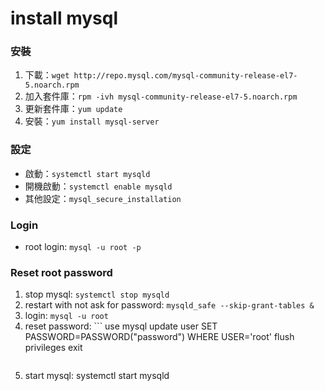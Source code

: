 # install mysql


### 安裝
1. 下載：`wget http://repo.mysql.com/mysql-community-release-el7-5.noarch.rpm`
2. 加入套件庫：`rpm -ivh mysql-community-release-el7-5.noarch.rpm`
3. 更新套件庫：`yum update`
4. 安裝：`yum install mysql-server`


### 設定
* 啟動：`systemctl start mysqld`
* 開機啟動：`systemctl enable mysqld`
* 其他設定：`mysql_secure_installation`


### Login
* root login: `mysql -u root -p`


### Reset root password
1. stop mysql: `systemctl stop mysqld`
2. restart with not ask for password: `mysqld_safe --skip-grant-tables &`
3. login: `mysql -u root`
4. reset password: ```
   use mysql
   update user SET PASSWORD=PASSWORD("password") WHERE USER='root'
   flush privileges
   exit
   ```
5. start mysql: systemctl start mysqld
